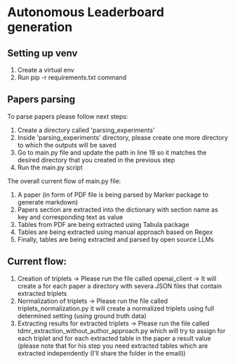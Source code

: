 # Autonomous Leaderboard generation 

## Setting up venv
1. Create a virtual env 
2. Run pip -r requirements.txt command 

## Papers parsing
To parse papers please follow next steps: 
1. Create a directory called 'parsing_experiments'
2. Inside 'parsing_experiments' directory, please create one more directory to which the outputs will be saved 
3. Go to main.py file and update the path in line 19 so it matches the desired directory that you created in the previous step
4. Run the main.py script 

The overall current flow of main.py file: 
1. A paper (in form of PDF file is being parsed by Marker package to generate markdown)
2. Papers section are extracted into the dictionary with section name as key and corresponding text as value
3. Tables from PDF are being extracted using Tabula package
4. Tables are being extracted using manual approach based on Regex
5. Finally, tables are being extracted and parsed by open source LLMs

## Current flow: 
1. Creation of triplets -> Please run the file called openai_client -> It will create a for each paper a directory with severa JSON files that contain extracted triplets
2. Normalization of triplets -> Please run the file called triplets_normalization.py it will create a normalized triplets using full determined setting (using ground truth data)
3. Extracting results for extracted triplets -> Please run the file called tdmr_extraction_without_author_approach.py which will try to assign for each triplet and for each extracted table in the paper a result value (please note that for his step you need extracted tables which are extracted independently (I'll share the folder in the email))